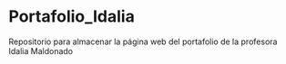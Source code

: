 # Portafolio_Idalia
Repositorio para almacenar la página web del portafolio de la profesora Idalia Maldonado
